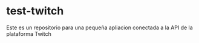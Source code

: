 # test-twitch
Este es un repositorio para una pequeña apliacion conectada a la API de la plataforma Twitch

